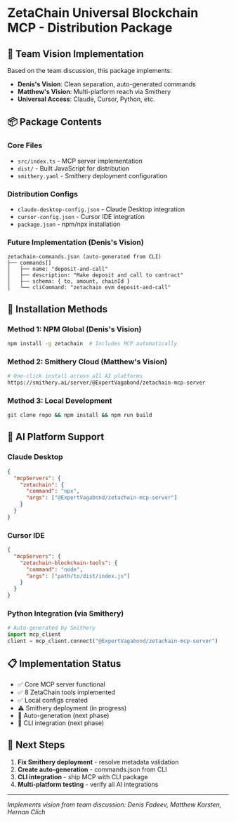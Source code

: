 # ZetaChain Universal Blockchain MCP - Distribution Package

## 🎯 Team Vision Implementation

Based on the team discussion, this package implements:
- **Denis's Vision**: Clean separation, auto-generated commands
- **Matthew's Vision**: Multi-platform reach via Smithery
- **Universal Access**: Claude, Cursor, Python, etc.

## 📦 Package Contents

### Core Files
- `src/index.ts` - MCP server implementation
- `dist/` - Built JavaScript for distribution
- `smithery.yaml` - Smithery deployment configuration

### Distribution Configs
- `claude-desktop-config.json` - Claude Desktop integration
- `cursor-config.json` - Cursor IDE integration  
- `package.json` - npm/npx installation

### Future Implementation (Denis's Vision)
```
zetachain-commands.json (auto-generated from CLI)
├── commands[]
│   ├── name: "deposit-and-call"
│   ├── description: "Make deposit and call to contract"
│   ├── schema: { to, amount, chainId }
│   └── cliCommand: "zetachain evm deposit-and-call"
```

## 🚀 Installation Methods

### Method 1: NPM Global (Denis's Vision)
```bash
npm install -g zetachain  # Includes MCP automatically
```

### Method 2: Smithery Cloud (Matthew's Vision)  
```bash
# One-click install across all AI platforms
https://smithery.ai/server/@ExpertVagabond/zetachain-mcp-server
```

### Method 3: Local Development
```bash
git clone repo && npm install && npm run build
```

## 🎯 AI Platform Support

### Claude Desktop
```json
{
  "mcpServers": {
    "zetachain": {
      "command": "npx",
      "args": ["@ExpertVagabond/zetachain-mcp-server"]
    }
  }
}
```

### Cursor IDE
```json
{
  "mcpServers": {
    "zetachain-blockchain-tools": {
      "command": "node",
      "args": ["path/to/dist/index.js"]
    }
  }
}
```

### Python Integration (via Smithery)
```python
# Auto-generated by Smithery
import mcp_client
client = mcp_client.connect("@ExpertVagabond/zetachain-mcp-server")
```

## 📋 Implementation Status

- ✅ Core MCP server functional
- ✅ 8 ZetaChain tools implemented  
- ✅ Local configs created
- ⚠️ Smithery deployment (in progress)
- 🔄 Auto-generation (next phase)
- 🔄 CLI integration (next phase)

## 🎯 Next Steps

1. **Fix Smithery deployment** - resolve metadata validation
2. **Create auto-generation** - commands.json from CLI  
3. **CLI integration** - ship MCP with CLI package
4. **Multi-platform testing** - verify all AI integrations

---
*Implements vision from team discussion: Denis Fadeev, Matthew Karsten, Hernan Clich*